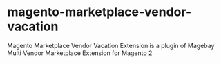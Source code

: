 # magento-marketplace-vendor-vacation
Magento Marketplace Vendor Vacation Extension is a plugin of Magebay Multi Vendor Marketplace Extension for Magento 2
